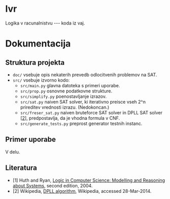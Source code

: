 lvr
===

Logika v racunalnistvu --- koda iz vaj.

# Dokumentacija 

## Struktura projekta 
 * `doc/` vsebuje opis nekaterih prevedb odlocitvenih problemov na SAT. 
 * `src/` vsebuje izvorno kodo:
   * `src/main.py` glavna datoteka s primeri uporabe.
   * `src/prop.py` osnovne podatkovne strukture. 
   * `src/simplify.py` poenostavljanje izrazov. 
   * `src/sat.py` naiven SAT solver, ki iterativno preisce vseh 2^n prireditev vrednosti izrazu. (Nedokoncan.)
   * `src/freser_sat.py` naiven bruteforce SAT solver in DPLL SAT solver [[2](#literatura)], predpostavlja, da je vhodna formula v CNF.
   * `src/generate_tests.py` preprost generator testnih instanc.

## Primer uporabe 
 V delu.

## Literatura 
 * [1] Huth and Ryan, [Logic in Computer Science: Modelling and Reasoning about Systems](http://www.amazon.com/Logic-Computer-Science-Modelling-Reasoning/dp/052154310X), second edition, 2004.
 * [2] Wikipedia, [DPLL algorithm](http://en.wikipedia.org/wiki/DPLL_algorithm), Wikipedia, accessed 28-Mar-2014.
